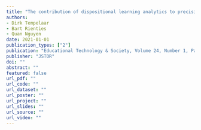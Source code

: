 ```yaml
---
title: "The contribution of dispositional learning analytics to precision education"
authors:
- Dirk Tempelaar
- Bart Rienties
- Quan Nguyen
date: 2021-01-01
publication_types: ["2"]
publication: "Educational Technology & Society, Volume 24, Number 1, Pages 109–122"
publisher: "JSTOR"
doi: ""
abstract: ""
featured: false
url_pdf: ""
url_code: ""
url_dataset: ""
url_poster: ""
url_project: ""
url_slides: ""
url_source: ""
url_video: ""
---
```

